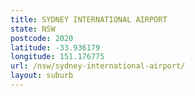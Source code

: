 ```yaml
---
title: SYDNEY INTERNATIONAL AIRPORT
state: NSW
postcode: 2020
latitude: -33.936179
longitude: 151.176775
url: /nsw/sydney-international-airport/
layout: suburb
---
```

